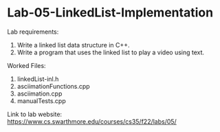 # Lab-05-LinkedList-Implementation

Lab requirements:
  1. Write a linked list data structure in C++.
  2. Write a program that uses the linked list to play a video using text.
  
Worked Files:
  1. linkedList-inl.h
  2. asciimationFunctions.cpp
  3. asciimation.cpp
  4. manualTests.cpp


Link to lab website: https://www.cs.swarthmore.edu/courses/cs35/f22/labs/05/
